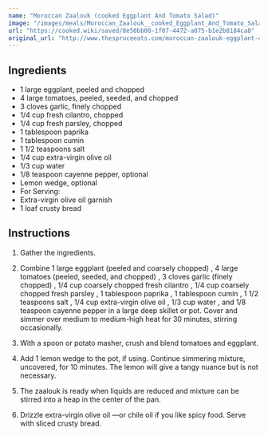 ```yaml
---
name: "Moroccan Zaalouk (cooked Eggplant And Tomato Salad)"
image: "/images/meals/Moroccan_Zaalouk__cooked_Eggplant_And_Tomato_Salad_.jpg"
url: "https://cooked.wiki/saved/8e50bb00-1f07-4472-a075-b1e2b8184ca8"
original_url: "http://www.thespruceeats.com/moroccan-zaalouk-eggplant-and-tomato-salad-2394866"
---
```


## Ingredients

- 1 large eggplant, peeled and chopped
- 4 large tomatoes, peeled, seeded, and chopped
- 3 cloves garlic, finely chopped
- 1/4 cup fresh cilantro, chopped
- 1/4 cup fresh parsley, chopped
- 1 tablespoon paprika
- 1 tablespoon cumin
- 1 1/2 teaspoons salt
- 1/4 cup extra-virgin olive oil
- 1/3 cup water
- 1/8 teaspoon cayenne pepper, optional
- Lemon wedge, optional
- For Serving:
- Extra-virgin olive oil garnish
- 1 loaf crusty bread

## Instructions

1. Gather the ingredients.

2. Combine 1 large eggplant (peeled and coarsely chopped) , 4 large tomatoes (peeled, seeded, and chopped) , 3 cloves garlic (finely chopped) , 1/4 cup coarsely chopped fresh cilantro , 1/4 cup coarsely chopped fresh parsley , 1 tablespoon paprika , 1 tablespoon cumin , 1 1/2 teaspoons salt , 1/4 cup extra-virgin olive oil , 1/3 cup water , and 1/8 teaspoon cayenne pepper in a large deep skillet or pot. Cover and simmer over medium to medium-high heat for 30 minutes, stirring occasionally.

3. With a spoon or potato masher, crush and blend tomatoes and eggplant.

4. Add 1 lemon wedge to the pot, if using. Continue simmering mixture, uncovered, for 10 minutes. The lemon will give a tangy nuance but is not necessary.

5. The zaalouk is ready when liquids are reduced and mixture can be stirred into a heap in the center of the pan.

6. Drizzle extra-virgin olive oil —or chile oil if you like spicy food. Serve with sliced crusty bread.
